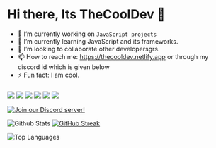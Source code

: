 # Hi there, Its TheCoolDev 👋


- 🔭 I’m currently working on `JavaScript projects`
- 🌱 I’m currently learning JavaScript and its frameworks.
- 👯 I’m looking to collaborate other developersgrs.
- 📫 How to reach me: https://thecooldev.netlify.app or through my discord id which is given below
- ⚡ Fun fact: I am cool.

###

<img src = "https://img.shields.io/badge/-JAVASCRIPT-yellow?logo=javascript&logoColor=white&textColor=black&style=for-the-badge"> <img src = "https://img.shields.io/badge/-BLENDER-F5792A?logo=blender&logoColor=fff&style=for-the-badge"> <img src = "https://img.shields.io/badge/-UNITY-000000?logo=unity&logoColor=fff&style=for-the-badge"> <img src = "https://img.shields.io/badge/-HTML-e34f26?logo=html5&logoColor=fff&style=for-the-badge"> <img src = "https://img.shields.io/badge/-PHOTOSHOP-31A8FF?logo=photoshop&logoColor=fff&style=for-the-badge"> ![](https://dcbadge.vercel.app/api/shield/778832929186906123?style=for-the-badge)


[![Join our Discord server!](https://invidget.switchblade.xyz/RPC9PNJrSt)](http://discord.gg/RPC9PNJrSt)



![Github Stats](https://github-readme-stats.vercel.app/api?username=TheCoolGDev&hide_border=true&show_icons=true&theme=onedark) [![GitHub Streak](http://github-readme-streak-stats.herokuapp.com?user=TheCoolGDev&theme=onedark&hide_border=true&date_format=M%20j%5B%2C%20Y%5D)](https://git.io/streak-stats)

![Top Languages](https://github-readme-stats.vercel.app/api/top-langs/?username=THECOOLGDEV&show_icons=true&hide_border=true&theme=onedark) 


